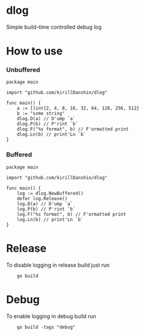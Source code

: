 # dlog
Simple build-time controlled debug log

# How to use
### Unbuffered
```
package main

import "github.com/kirillDanshin/dlog"

func main() {
	a := []int{2, 4, 8, 16, 32, 64, 128, 256, 512}
	b := "some string"
	dlog.D(a) // D'ump `a`
	dlog.P(b) // P'rint `b`
	dlog.F("%s format", b) // F'ormatted print
	dlog.Ln(b) // print'Ln `b`
}
```

### Buffered
```
package main

import "github.com/kirillDanshin/dlog"

func main() {
	log := dlog.NewBuffered()
	defer log.Release()
	log.D(a) // D'ump `a`
	log.P(b) // P'rint `b`
	log.F("%s format", b) // F'ormatted print
	log.Ln(b) // print'Ln `b`
}
```

# Release
To disable logging in release build just run
```
	go build
```

# Debug
To enable logging in debug build run
```
	go build -tags "debug"
```
